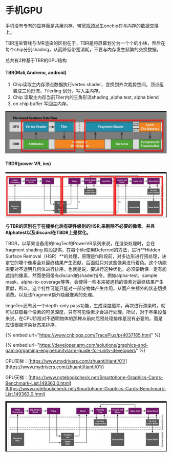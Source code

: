 # 手机GPU

手机没有专有的显存而是共用内存，带宽瓶颈发生onchip在与内存的数据交换上。

TBR渲染管线与IMR渲染的区别在于，TBR是将屏幕划分为一个个的小块，然后在每个chip分别shading，从而降低带宽消耗，不要与内存发生频繁的交换数据。

总共有2种基于TBR的GPU结构

#### TBR\(Mali,Andreno, android\)

1. Chip读取主内存顶点数据执行vertex shader，变换到齐次裁剪空间，顶点组装成三角形流，Tilerling 划分，写入主内存。
2. Chip 读取主内存当前Tiler内的三角形流shading ,alpha test, alpha blend 
3.  on chip buffer 写回主内存。

![TBR](../../../.gitbook/assets/image%20%28124%29.png)

#### TBDR\(power VR, ios\)

![TBDR](../../../.gitbook/assets/image%20%28123%29.png)

**与TBR的区别在于在栅格化后有硬件级别的HSR,来剔除不必要的像素**。**并且Alphatest以及discard在TBDR上是优化。**

TBDR，以苹果设备用的ImgTec的PowerVR系列来说，在渲染处理时，会在fragment shading 阶段提供，在每个tile使用Deferred的方法，进行**Hidden Surface Removal（HSR）**的处理，原理是fs阶段前，对多边形进行预处理，决定它的哪个像素会对最终结果产生贡献，后面就只对这些像素进行着色。这个功能需要对不透明几何体进行排序。也就是说，要进行这种优化，必须要确保一定有能遮挡的像素，然而使用带有discard的shader指令，例如alpha-test，sample mask，alpha-to-coverage等等，会使得一些本来被遮挡的像素对最终结果产生贡献，所以，这个特性可能只能对一部分物体产生作用，从而产生额外的状态切换消费。以及该fragment额外隐藏像素的处理。

ImgeTec还有另一个depth-only pass功能，生成深度缓冲，再次进行渲染时，就可以获取每个像素的可见深度，只有可见像素才会进行处理。所以，对于苹果设备来说，在CPU阶段对不透明物体的那种从前向后预处理排序是没有必要的。而是应该根据渲染状态来排序。



{% embed url="https://www.cnblogs.com/TracePlus/p/4037165.html" %}

{% embed url="https://developer.arm.com/solutions/graphics-and-gaming/gaming-engine/unity/arm-guide-for-unity-developers" %}

CPU天梯：[https://www.mydrivers.com/zhuanti/tianti/01/](https://www.mydrivers.com/zhuanti/tianti/01/)

GPU天梯：[https://www.notebookcheck.net/Smartphone-Graphics-Cards-Benchmark-List.149363.0.html](https://www.notebookcheck.net/Smartphone-Graphics-Cards-Benchmark-List.149363.0.html)

![](../../../.gitbook/assets/image%20%28103%29.png)



